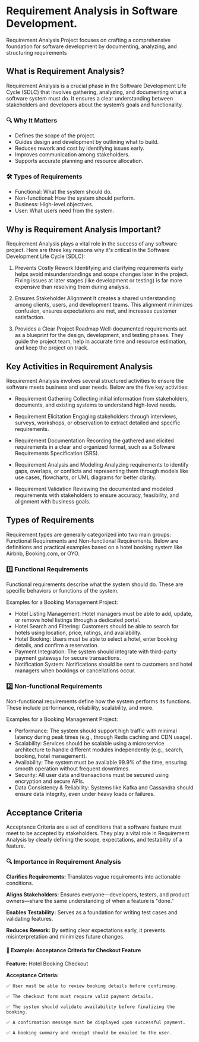 # Requirement Analysis in Software Development.
Requirement Analysis Project focuses on crafting a comprehensive foundation for software development by documenting, analyzing, and structuring requirements

## What is Requirement Analysis?
Requirement Analysis is a crucial phase in the Software Development Life Cycle (SDLC) that involves gathering, analyzing, and documenting what a software system must do. It ensures a clear understanding between stakeholders and developers about the system’s goals and functionality.

### 🔍 Why It Matters
- Defines the scope of the project.
- Guides design and development by outlining what to build.
- Reduces rework and cost by identifying issues early.
- Improves communication among stakeholders.
- Supports accurate planning and resource allocation.

### 🛠 Types of Requirements
- Functional: What the system should do.
- Non-functional: How the system should perform.
- Business: High-level objectives.
- User: What users need from the system.

## Why is Requirement Analysis Important?
Requirement Analysis plays a vital role in the success of any software project. Here are three key reasons why it's critical in the Software Development Life Cycle (SDLC):

1. Prevents Costly Rework
   Identifying and clarifying requirements early helps avoid misunderstandings and scope changes later in the project. Fixing issues at later stages (like development or testing) is far more expensive than resolving them during analysis.

2. Ensures Stakeholder Alignment
   It creates a shared understanding among clients, users, and development teams. This alignment minimizes confusion, ensures expectations are met, and increases customer satisfaction.

3. Provides a Clear Project Roadmap
   Well-documented requirements act as a blueprint for the design, development, and testing phases. They guide the project team, help in accurate time and resource estimation, and keep the project on track.

## Key Activities in Requirement Analysis
Requirement Analysis involves several structured activities to ensure the software meets business and user needs. Below are the five key activities:

- Requirement Gathering
Collecting initial information from stakeholders, documents, and existing systems to understand high-level needs.

- Requirement Elicitation
Engaging stakeholders through interviews, surveys, workshops, or observation to extract detailed and specific requirements.

- Requirement Documentation
Recording the gathered and elicited requirements in a clear and organized format, such as a Software Requirements Specification (SRS).

- Requirement Analysis and Modeling
Analyzing requirements to identify gaps, overlaps, or conflicts and representing them through models like use cases, flowcharts, or UML diagrams for better clarity.

- Requirement Validation
Reviewing the documented and modeled requirements with stakeholders to ensure accuracy, feasibility, and alignment with business goals.

## Types of Requirements
Requirement types are generally categorized into two main groups: Functional Requirements and Non-functional Requirements. Below are definitions and practical examples based on a hotel booking system like Airbnb, Booking.com, or OYO.

### 1️⃣ Functional Requirements
Functional requirements describe what the system should do. These are specific behaviors or functions of the system.

Examples for a Booking Management Project:
- Hotel Listing Management: Hotel managers must be able to add, update, or remove hotel listings through a dedicated portal.
- Hotel Search and Filtering: Customers should be able to search for hotels using location, price, ratings, and availability.
- Hotel Booking: Users must be able to select a hotel, enter booking details, and confirm a reservation.
- Payment Integration: The system should integrate with third-party payment gateways for secure transactions.
- Notification System: Notifications should be sent to customers and hotel managers when bookings or cancellations occur.

### 2️⃣ Non-functional Requirements
Non-functional requirements define how the system performs its functions. These include performance, reliability, scalability, and more.

Examples for a Booking Management Project:
- Performance: The system should support high traffic with minimal latency during peak times (e.g., through Redis caching and CDN usage).
- Scalability: Services should be scalable using a microservice architecture to handle different modules independently (e.g., search, booking, hotel management).
- Availability: The system must be available 99.9% of the time, ensuring smooth operation without frequent downtimes.
- Security: All user data and transactions must be secured using encryption and secure APIs.
- Data Consistency & Reliability: Systems like Kafka and Cassandra should ensure data integrity, even under heavy loads or failures.

## Acceptance Criteria
Acceptance Criteria are a set of conditions that a software feature must meet to be accepted by stakeholders. They play a vital role in Requirement Analysis by clearly defining the scope, expectations, and testability of a feature.

### 🔍 Importance in Requirement Analysis
**Clarifies Requirements:** Translates vague requirements into actionable conditions.

**Aligns Stakeholders:** Ensures everyone—developers, testers, and product owners—share the same understanding of when a feature is "done."

**Enables Testability:** Serves as a foundation for writing test cases and validating features.

**Reduces Rework:** By setting clear expectations early, it prevents misinterpretation and minimizes future changes.

#### 🧾 Example: Acceptance Criteria for Checkout Feature
**Feature:** Hotel Booking Checkout

**Acceptance Criteria:**

    ✅ User must be able to review booking details before confirming.

    ✅ The checkout form must require valid payment details.

    ✅ The system should validate availability before finalizing the booking.

    ✅ A confirmation message must be displayed upon successful payment.

    ✅ A booking summary and receipt should be emailed to the user.

